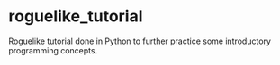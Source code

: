 # roguelike_tutorial
Roguelike tutorial done in Python to further practice some introductory programming concepts. 
